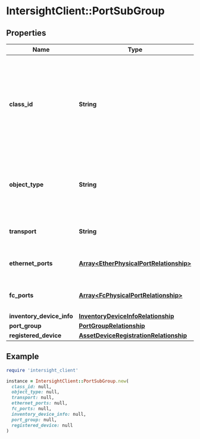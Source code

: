 # IntersightClient::PortSubGroup

## Properties

| Name | Type | Description | Notes |
| ---- | ---- | ----------- | ----- |
| **class_id** | **String** | The fully-qualified name of the instantiated, concrete type. This property is used as a discriminator to identify the type of the payload when marshaling and unmarshaling data. | [default to &#39;port.SubGroup&#39;] |
| **object_type** | **String** | The fully-qualified name of the instantiated, concrete type. The value should be the same as the &#39;ClassId&#39; property. | [default to &#39;port.SubGroup&#39;] |
| **transport** | **String** | Type of port sub-group. Values are Eth or Fc. | [optional][readonly] |
| **ethernet_ports** | [**Array&lt;EtherPhysicalPortRelationship&gt;**](EtherPhysicalPortRelationship.md) | An array of relationships to etherPhysicalPort resources. | [optional][readonly] |
| **fc_ports** | [**Array&lt;FcPhysicalPortRelationship&gt;**](FcPhysicalPortRelationship.md) | An array of relationships to fcPhysicalPort resources. | [optional][readonly] |
| **inventory_device_info** | [**InventoryDeviceInfoRelationship**](InventoryDeviceInfoRelationship.md) |  | [optional] |
| **port_group** | [**PortGroupRelationship**](PortGroupRelationship.md) |  | [optional] |
| **registered_device** | [**AssetDeviceRegistrationRelationship**](AssetDeviceRegistrationRelationship.md) |  | [optional] |

## Example

```ruby
require 'intersight_client'

instance = IntersightClient::PortSubGroup.new(
  class_id: null,
  object_type: null,
  transport: null,
  ethernet_ports: null,
  fc_ports: null,
  inventory_device_info: null,
  port_group: null,
  registered_device: null
)
```

